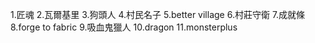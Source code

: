 1.匠魂 
2.瓦爾基里 
3.狗頭人 
4.村民名子
5.better village
6.村莊守衛
7.成就條
8.forge to fabric
9.吸血鬼獵人
10.dragon
11.monsterplus
